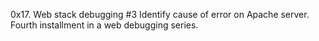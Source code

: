 0x17. Web stack debugging #3
Identify cause of error on Apache server. Fourth installment in a web debugging series.